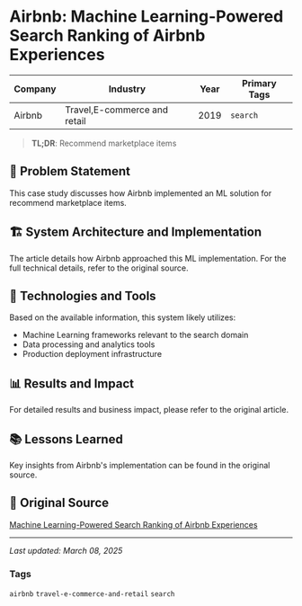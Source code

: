 # Airbnb: Machine Learning-Powered Search Ranking of Airbnb Experiences

| Company | Industry | Year | Primary Tags | 
|---------|----------|------|--------------|
| Airbnb | Travel,E-commerce and retail | 2019 | `search` |

> **TL;DR**: Recommend marketplace items

## 📝 Problem Statement

This case study discusses how Airbnb implemented an ML solution for recommend marketplace items.

## 🏗️ System Architecture and Implementation

The article details how Airbnb approached this ML implementation. For the full technical details, refer to the original source.

## 🔧 Technologies and Tools

Based on the available information, this system likely utilizes:

- Machine Learning frameworks relevant to the search domain
- Data processing and analytics tools
- Production deployment infrastructure

## 📊 Results and Impact

For detailed results and business impact, please refer to the original article.

## 📚 Lessons Learned

Key insights from Airbnb's implementation can be found in the original source.

## 🔗 Original Source

[Machine Learning-Powered Search Ranking of Airbnb Experiences](https://medium.com/airbnb-engineering/machine-learning-powered-search-ranking-of-airbnb-experiences-110b4b1a0789)

---

*Last updated: March 08, 2025*

### Tags

`airbnb` `travel-e-commerce-and-retail` `search`
